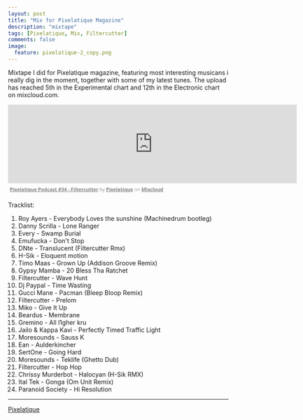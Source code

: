 ```yaml
---
layout: post
title: "Mix for Pixelatique Magazine"
description: "mixtape"
tags: [Pixelatique, Mix, Filtercutter]
comments: false
image:
  feature: pixelatique-2_copy.png 
---
```


Mixtape I did for Pixelatique magazine, featuring most interesting musicans i really dig in the moment, together with some of my latest tunes.
The upload has reached 5th in the Experimental chart and 12th in the Electronic chart on mixcloud.com.

<iframe width="660" height="180" src="https://www.mixcloud.com/widget/iframe/?feed=http%3A%2F%2Fwww.mixcloud.com%2FPixelatique%2Fpixelatique-podcast-34-filtercutter%2F&amp;embed_uuid=0a08e268-9e0d-4b9f-96f5-9f8fb45cf17d&amp;replace=0&amp;hide_cover=1&amp;embed_type=widget_standard&amp;hide_tracklist=1" frameborder="0"></iframe><div style="clear: both; height: 3px; width: 652px;"></div><p style="display: block; font-size: 11px; font-family: 'Open Sans', Helvetica, Arial, sans-serif; margin: 0px; padding: 3px 4px; color: rgb(153, 153, 153); width: 652px;"><a href="http://www.mixcloud.com/Pixelatique/pixelatique-podcast-34-filtercutter/?utm_source=widget&amp;amp;utm_medium=web&amp;amp;utm_campaign=base_links&amp;amp;utm_term=resource_link" target="_blank" style="color:#808080; font-weight:bold;">Pixelatique Podcast #34 - Filtercutter</a><span> by </span><a href="http://www.mixcloud.com/Pixelatique/?utm_source=widget&amp;amp;utm_medium=web&amp;amp;utm_campaign=base_links&amp;amp;utm_term=profile_link" target="_blank" style="color:#808080; font-weight:bold;">Pixelatique</a><span> on </span><a href="http://www.mixcloud.com/?utm_source=widget&amp;utm_medium=web&amp;utm_campaign=base_links&amp;utm_term=homepage_link" target="_blank" style="color:#808080; font-weight:bold;"> Mixcloud</a></p><div style="clear: both; height: 3px; width: 652px;"></div>


   Tracklist:

   1. Roy Ayers - Everybody Loves the sunshine (Machinedrum bootleg)
   2. Danny Scrilla - Lone Ranger
   3. Every - Swamp Burial
   4. Emufucka - Don't Stop
   5. DNte - Translucent (Filtercutter Rmx)
   6. H-Sik - Eloquent motion
   7. Timo Maas - Grown Up (Addison Groove Remix)
   8. Gypsy Mamba - 20 Bless Tha Ratchet
   9. Filtercutter - Wave Hunt
   10. Dj Paypal - Time Wasting
   11. Gucci Mane - Pacman (Bleep Bloop Remix)
   12. Filtercutter - Prelom
   13. Miko - Give It Up
   14. Beardus - Membrane
   15. Gremino - All l1gher kru
   16. Jailo & Kappa Kavi - Perfectly Timed Traffic Light
   17. Moresounds - Sauss K
   18. Ean - Aulderkincher
   19. SertOne - Going Hard
   20. Moresounds - Teklife (Ghetto Dub)
   21. Filtercutter - Hop Hop
   22. Chrissy Murderbot - Halocyan (H-Sik RMX)
   23. Ital Tek - Gonga (Om Unit Remix)
   24. Paranoid Society - Hi Resolution

---

<div markdown="0"><a href="https://twitter.com/PXLTQ" target="_blank" class="btn btn-info">Pixelatique</a></div>